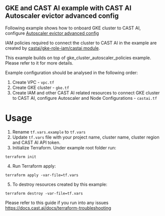 ## GKE and CAST AI example with CAST AI Autoscaler evictor advanced config

Following example shows how to onboard GKE cluster to CAST AI, configure [Autoscaler evictor advanced config](https://docs.cast.ai/docs/evictor-advanced-configuration) 

IAM policies required to connect the cluster to CAST AI in the example are created by [castai/gke-role-iam/castai module](https://github.com/castai/terraform-castai-gke-iam).

This example builds on top of gke_cluster_autoscaler_policies example. Please refer to it for more details.

Example configuration should be analysed in the following order:
1. Create VPC - `vpc.tf`
2. Create GKE cluster - `gke.tf`
3. Create IAM and other CAST AI related resources to connect GKE cluster to CAST AI, configure Autoscaler and Node Configurations  - `castai.tf`

# Usage
1. Rename `tf.vars.example` to `tf.vars`
2. Update `tf.vars` file with your project name, cluster name, cluster region and CAST AI API token.
3. Initialize Terraform. Under example root folder run:
```
terraform init
```
4. Run Terraform apply:
```
terraform apply -var-file=tf.vars
```
5. To destroy resources created by this example:
```
terraform destroy -var-file=tf.vars
```


Please refer to this guide if you run into any issues https://docs.cast.ai/docs/terraform-troubleshooting
